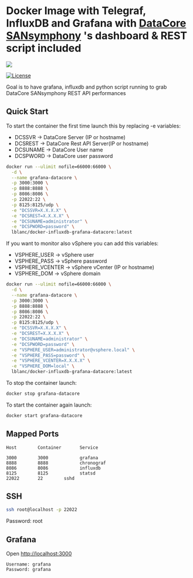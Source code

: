 # Docker Image with Telegraf, InfluxDB and Grafana with [DataCore SANsymphony](http://www.datacore.com) 's dashboard & REST script included


[![](https://dockerbuildbadges.quelltext.eu/status.svg?organization=lblanc&repository=docker-influxdb-grafana-datacore)](https://hub.docker.com/r/lblanc/docker-influxdb-grafana-datacore/builds/)

[![License](http://img.shields.io/:license-mit-blue.svg)](http://octopress.mit-license.org)


Goal is to have grafana, influxdb and python script running to grab DataCore SANsymphony REST API performances


## Quick Start

To start the container the first time launch this by replacing -e variables:
* DCSSVR ->  DataCore Server (IP or hostname)
* DCSREST -> DataCore Rest API Server(IP or hostname)
* DCSUNAME -> DataCore User name
* DCSPWORD -> DataCore user password

```sh
docker run --ulimit nofile=66000:66000 \
  -d \
  --name grafana-datacore \
  -p 3000:3000 \
  -p 8888:8888 \
  -p 8086:8086 \
  -p 22022:22 \
  -p 8125:8125/udp \
  -e "DCSSVR=X.X.X.X" \
  -e "DCSREST=X.X.X.X" \
  -e "DCSUNAME=administrator" \
  -e "DCSPWORD=password" \
  lblanc/docker-influxdb-grafana-datacore:latest
```

If you want to monitor also vSphere you can add this variables:
* VSPHERE_USER -> vSphere user
* VSPHERE_PASS -> vSphere password
* VSPHERE_VCENTER -> vSphere vCenter (IP or hostname)
* VSPHERE_DOM -> vSphere domain

```sh
docker run --ulimit nofile=66000:66000 \
  -d \
  --name grafana-datacore \
  -p 3000:3000 \
  -p 8888:8888 \
  -p 8086:8086 \
  -p 22022:22 \
  -p 8125:8125/udp \
  -e "DCSSVR=X.X.X.X" \
  -e "DCSREST=X.X.X.X" \
  -e "DCSUNAME=administrator" \
  -e "DCSPWORD=password" \
  -e "VSPHERE_USER=administrator@vsphere.local" \
  -e "VSPHERE_PASS=password" \
  -e "VSPHERE_VCENTER=X.X.X.X" \
  -e "VSPHERE_DOM=local" \
  lblanc/docker-influxdb-grafana-datacore:latest
```

To stop the container launch:
```sh
docker stop grafana-datacore
```


To start the container again launch:
```sh
docker start grafana-datacore
```

## Mapped Ports

```
Host		Container		Service

3000		3000			grafana
8888		8888			chronograf
8086		8086			influxdb
8125		8125			statsd
22022		22        sshd
```


## SSH

```sh
ssh root@localhost -p 22022
```
Password: root


## Grafana

Open <http://localhost:3000>

```
Username: grafana
Password: grafana
```
